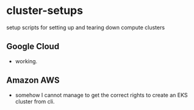 # cluster-setups
setup scripts for setting up and tearing down compute clusters

## Google Cloud

- working.

## Amazon AWS

- somehow I cannot manage to get the correct rights to create an EKS cluster from cli.
